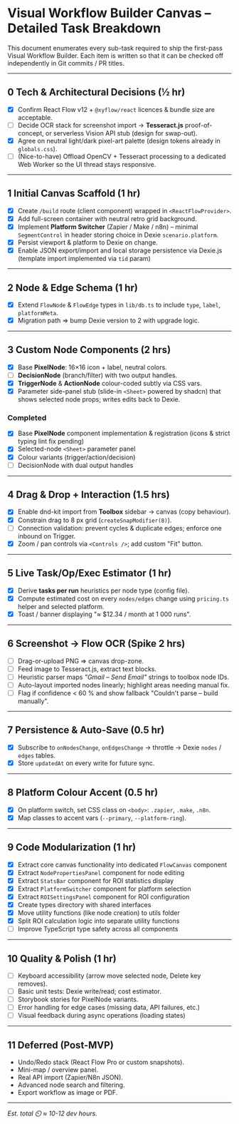 # Visual Workflow Builder Canvas – Detailed Task Breakdown

This document enumerates every sub-task required to ship the first-pass Visual Workflow Builder.  Each item is written so that it can be checked off independently in Git commits / PR titles.

---
## 0 Tech & Architectural Decisions  (½ hr)
- [x] Confirm React Flow v12 + `@xyflow/react` licences & bundle size are acceptable.
- [ ] Decide OCR stack for screenshot import → **Tesseract.js** proof-of-concept, or serverless Vision API stub (design for swap-out).
- [x] Agree on neutral light/dark pixel-art palette (design tokens already in `globals.css`).
- [ ] (Nice-to-have) Offload OpenCV + Tesseract processing to a dedicated Web Worker so the UI thread stays responsive.

---
## 1 Initial Canvas Scaffold  (1 hr)
- [x] Create `/build` route (client component) wrapped in `<ReactFlowProvider>`.
- [x] Add full-screen container with neutral retro grid background.
- [x] Implement **Platform Switcher** (Zapier / Make / n8n) – minimal `SegmentControl` in header storing choice in Dexie `scenario.platform`.
- [x] Persist viewport & platform to Dexie on change.
- [x] Enable JSON export/import and local storage persistence via Dexie.js (template import implemented via `tid` param)

---
## 2 Node & Edge Schema  (1 hr)
- [x] Extend `FlowNode` & `FlowEdge` types in `lib/db.ts` to include `type`, `label`, `platformMeta`.
- [x] Migration path ⇒ bump Dexie version to 2 with upgrade logic.

---
## 3 Custom Node Components  (2 hrs)
- [x] Base **PixelNode**: 16×16 icon + label, neutral colors.
- [ ] **DecisionNode** (branch/filter) with two output handles.
- [x] **TriggerNode** & **ActionNode** colour-coded subtly via CSS vars.
- [x] Parameter side-panel stub (slide-in `<Sheet>` powered by shadcn) that shows selected node props; writes edits back to Dexie.
### Completed
- [x] Base **PixelNode** component implementation & registration (icons & strict typing lint fix pending)
- [x] Selected-node `<Sheet>` parameter panel
- [x] Colour variants (trigger/action/decision)
- [ ] DecisionNode with dual output handles

---
## 4 Drag & Drop + Interaction  (1.5 hrs)
- [x] Enable dnd-kit import from **Toolbox** sidebar → canvas (copy behaviour).
- [x] Constrain drag to 8 px grid (`createSnapModifier(8)`).
- [ ] Connection validation: prevent cycles & duplicate edges; enforce one inbound on Trigger.
- [x] Zoom / pan controls via `<Controls />`; add custom "Fit" button.

---
## 5 Live Task/Op/Exec Estimator  (1 hr)
- [x] Derive **tasks per run** heuristics per node type (config file).
- [x] Compute estimated cost on every `nodes/edges` change using `pricing.ts` helper and selected platform.
- [x] Toast / banner displaying "≈ $12.34 / month at 1 000 runs".

---
## 6 Screenshot → Flow OCR  (Spike 2 hrs)
- [ ] Drag-or-upload PNG ⇒ canvas drop-zone.
- [ ] Feed image to Tesseract.js, extract text blocks.
- [ ] Heuristic parser maps *"Gmail – Send Email"* strings to toolbox node IDs.
- [ ] Auto-layout imported nodes linearly; highlight areas needing manual fix.
- [ ] Flag if confidence < 60 % and show fallback "Couldn't parse – build manually".

---
## 7 Persistence & Auto-Save  (0.5 hr)
- [x] Subscribe to `onNodesChange`, `onEdgesChange` → throttle → Dexie `nodes` / `edges` tables.
- [x] Store `updatedAt` on every write for future sync.

---
## 8 Platform Colour Accent  (0.5 hr)
- [x] On platform switch, set CSS class on `<body>`: `.zapier`, `.make`, `.n8n`.
- [x] Map classes to accent vars (`--primary`, `--platform-ring`).

---
## 9 Code Modularization (1 hr)
- [x] Extract core canvas functionality into dedicated `FlowCanvas` component
- [x] Extract `NodePropertiesPanel` component for node editing
- [x] Extract `StatsBar` component for ROI statistics display
- [x] Extract `PlatformSwitcher` component for platform selection
- [x] Extract `ROISettingsPanel` component for ROI configuration
- [x] Create types directory with shared interfaces
- [x] Move utility functions (like node creation) to utils folder
- [x] Split ROI calculation logic into separate utility functions
- [ ] Improve TypeScript type safety across all components

---
## 10 Quality & Polish  (1 hr)
- [ ] Keyboard accessibility (arrow move selected node, Delete key removes).
- [ ] Basic unit tests: Dexie write/read; cost estimator.
- [ ] Storybook stories for PixelNode variants.
- [ ] Error handling for edge cases (missing data, API failures, etc.)
- [ ] Visual feedback during async operations (loading states)

---
## 11 Deferred (Post-MVP)  
- Undo/Redo stack (React Flow Pro or custom snapshots).
- Mini-map / overview panel.
- Real API import (Zapier/N8n JSON).
- Advanced node search and filtering.
- Export workflow as image or PDF.

---
*Est. total ⏲️ ≈ 10-12 dev hours.* 